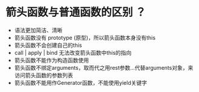 # 箭头函数与普通函数的区别 ？

- 语法更加简洁、清晰
- 箭头函数没有 prototype (原型)，所以箭头函数本身没有this​​​​​​​
- 箭头函数不会创建自己的this
- call | apply | bind 无法改变箭头函数中this的指向
- 箭头函数不能作为构造函数使用
- 箭头函数不绑定arguments，取而代之用rest参数...代替arguments对象，来访问箭头函数的参数列表
- 箭头函数不能用作Generator函数，不能使用yield关键字